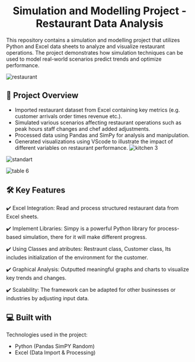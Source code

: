 <h1 align="center" id="title">Simulation and Modelling Project - Restaurant Data Analysis</h1>

<p id="description">This repository contains a simulation and modelling project that utilizes Python and Excel data sheets to analyze and visualize restaurant operations. The project demonstrates how simulation techniques can be used to model real-world scenarios predict trends and optimize performance.</p>

  ![restaurant](https://github.com/user-attachments/assets/324acddf-4368-4af4-b64f-f50b9d27a511)

  
<h2>🧐 Project Overview</h2>


*   Imported restaurant dataset from Excel containing key metrics (e.g. customer arrivals order times revenue etc.).
*   Simulated various scenarios affecting restaurant operations such as peak hours staff changes and chef added adjustments.
*   Processed data using Pandas and SimPy for analysis and manipulation.
*   Generated visualizations using VScode to illustrate the impact of different variables on restaurant performance.
![kitchen 3](https://github.com/user-attachments/assets/3dee9ea3-526b-444b-bef1-119aeb8b79e2)

![standart](https://github.com/user-attachments/assets/60dc2d86-a8b6-49e2-adc8-b88d00aeaa17)

![table 6](https://github.com/user-attachments/assets/168f9ee3-9192-4e1f-8e05-08bef35a44ed)

<h2>🛠️ Key Features</h2>

<p>✔️ Excel Integration: Read and process structured restaurant data from Excel sheets.</p>

<p>✔️ Implement Libraries: Simpy is a powerful Python library for process-based simulation, there for it will make
different progress.</p>

<p>✔️ Using Classes and atributes: Restraunt class, Customer class, Its includes initialization of the environment for the customer. </p>

<p>✔️ Graphical Analysis: Outputted meaningful graphs and charts to visualize key trends and changes.</p>

<p>✔️ Scalability: The framework can be adapted for other businesses or industries by adjusting input data.</p>

  
  
<h2>💻 Built with</h2>

Technologies used in the project:

*   Python (Pandas SimPY Random)
*   Excel (Data Import & Processing)
